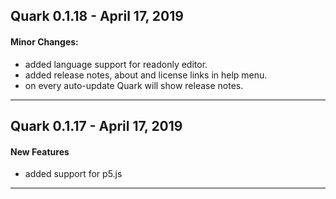 ## Quark 0.1.18 - April 17, 2019

#### Minor Changes:
* added language support for readonly editor.
* added release notes, about and license links in help menu.
* on every auto-update Quark will show release notes. 


----------------------------------------------


## Quark 0.1.17 - April 17, 2019

#### New Features
* added support for p5.js


----------------------------------------------

